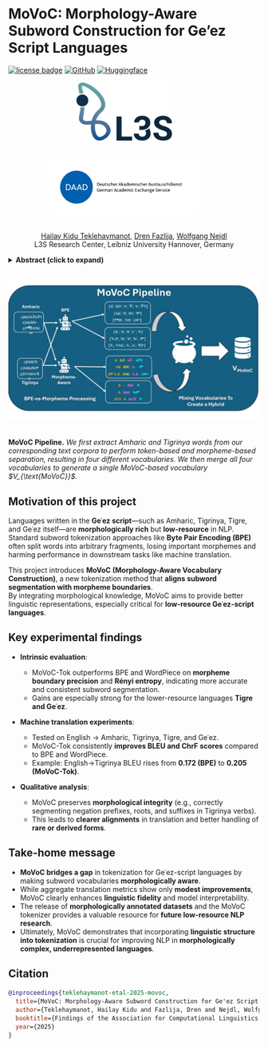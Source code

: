 # MoVoC: Morphology-Aware Subword Construction for Ge’ez Script Languages

[![license badge](https://img.shields.io/badge/License-MIT-green.svg)](LICENSE)
[![GitHub](https://img.shields.io/badge/Code-Soon%20to%20be%20published!-orange?logo=github)](https://github.com/hailaykidu/MoVoC)
[![Huggingface](https://img.shields.io/badge/Tokenizer%20Playground-%23FFD21E?logo=huggingface&label=Hugging%20Space)](https://huggingface.co/spaces/dren-fzlj/movoc-tokenizer-playground)



<p align="center">
  <img src="webpage/l3s-logo-c.webp" align="middle" width="200" style="margin-right:40px; margin-bottom:20px;"/>
</p>

<p align="center">
  <img src="webpage/daad.png" align="middle" width="300" style="margin-right:40px; margin-bottom:20px;"/>
</p>

<p align="center">
  <a href="https://www.linkedin.com/in/hailay-kidu-teklehaymanot-679872328/">Hailay Kidu Teklehaymanot</a>,
  <a href="https://www.linkedin.com/in/drenfazlija">Dren Fazlija</a>,
  <a href="https://www.linkedin.com/in/wolfgangnejdl/">Wolfgang Nejdl</a>
  <br>
  L3S Research Center, Leibniz University Hannover, Germany
</p>

<details>
  <summary><b>Abstract (click to expand)</b></summary>
  <em>Subword-based tokenization methods often fail to preserve morphological boundaries, a limitation especially pronounced in low-resource, morphologically complex languages such as those written in the Ge‘ez script. To address this, we present MoVoC (Morpheme-aware Subword Vocabulary Construction) and train MoVoC-Tok, a tokenizer that integrates supervised morphological analysis into the subword vocabulary. This hybrid segmentation approach combines morpheme-based and Byte Pair Encoding (BPE) tokens to preserve morphological integrity while maintaining lexical meaning. To tackle resource scarcity, we curate and release manually annotated morpheme data for four Ge‘ez script languages and a morpheme-aware vocabulary for two of them. While the proposed tokenization method does not lead to significant gains in automatic translation quality, we observe consistent improvements in intrinsic metrics, MorphoScore, and Boundary Precision, highlighting the value of morphology-aware segmentation in enhancing linguistic fidelity and token efficiency. Our morpheme-annotated datasets and tokenizer dataset will be publicly available under the Open Data licenses to support further research in low-resource, morphologically rich languages.</em>
</details>

<br>

<p align="center">
  <img src="webpage/MoVoC_pipeline.jpg" align="middle" width="600" style="margin-right:40px; margin-bottom:20px;"/>
</p>
<p align="left">
  <b>MoVoC Pipeline.</b> <em>We first extract Amharic and Tigrinya words from our corresponding text corpora to perform token-based and morpheme-based separation, resulting in four different vocabularies. We then merge all four vocabularies to generate a single MoVoC-based vocabulary $V_{\text{MoVoC}}$.</em>
</p>

## Motivation of this project

Languages written in the **Geʿez script**—such as Amharic, Tigrinya, Tigre, and Geʿez itself—are **morphologically rich** but **low-resource** in NLP.  
Standard subword tokenization approaches like **Byte Pair Encoding (BPE)** often split words into arbitrary fragments, losing important morphemes and harming performance in downstream tasks like machine translation.  

This project introduces **MoVoC (Morphology-Aware Vocabulary Construction)**, a new tokenization method that **aligns subword segmentation with morpheme boundaries**.  
By integrating morphological knowledge, MoVoC aims to provide better linguistic representations, especially critical for **low-resource Geʿez-script languages**.  


## Key experimental findings

- **Intrinsic evaluation**:  
  - MoVoC-Tok outperforms BPE and WordPiece on **morpheme boundary precision** and **Rényi entropy**, indicating more accurate and consistent subword segmentation.  
  - Gains are especially strong for the lower-resource languages **Tigre and Geʿez**.  

- **Machine translation experiments**:  
  - Tested on English → Amharic, Tigrinya, Tigre, and Geʿez.  
  - MoVoC-Tok consistently **improves BLEU and ChrF scores** compared to BPE and WordPiece.  
  - Example: English→Tigrinya BLEU rises from **0.172 (BPE)** to **0.205 (MoVoC-Tok)**.  

- **Qualitative analysis**:  
  - MoVoC preserves **morphological integrity** (e.g., correctly segmenting negation prefixes, roots, and suffixes in Tigrinya verbs).  
  - This leads to **clearer alignments** in translation and better handling of **rare or derived forms**.  


## Take-home message

- **MoVoC bridges a gap** in tokenization for Geʿez-script languages by making subword vocabularies **morphologically aware**.  
- While aggregate translation metrics show only **modest improvements**, MoVoC clearly enhances **linguistic fidelity** and model interpretability.  
- The release of **morphologically annotated datasets** and the MoVoC tokenizer provides a valuable resource for **future low-resource NLP research**.  
- Ultimately, MoVoC demonstrates that incorporating **linguistic structure into tokenization** is crucial for improving NLP in **morphologically complex, underrepresented languages**.  


## Citation
```bibtex
@inproceedings{teklehaymanot-etal-2025-movoc,
  title={MoVoC: Morphology-Aware Subword Construction for Ge'ez Script Languages},
  author={Teklehaymanot, Hailay Kidu and Fazlija, Dren and Nejdl, Wolfgang},
  booktitle={Findings of the Association for Computational Linguistics: EMNLP 2025},
  year={2025}
}
```
